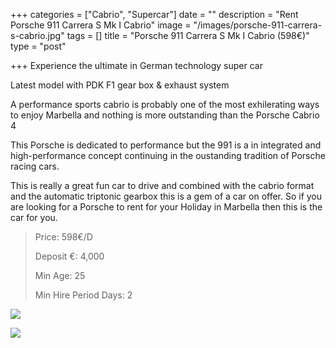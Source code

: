 +++
categories = ["Cabrio", "Supercar"]
date = ""
description = "Rent Porsche 911 Carrera S Mk I Cabrio"
image = "/images/porsche-911-carrera-s-cabrio.jpg"
tags = []
title = "Porsche 911 Carrera S Mk I Cabrio (598€)"
type = "post"

+++
Experience the ultimate in German technology super car

Latest model with PDK F1 gear box & exhaust system

A performance sports cabrio is probably one of the most exhilerating ways to enjoy Marbella and nothing is more outstanding than the Porsche Cabrio 4

This Porsche is dedicated to performance but the 991 is a in integrated and high-performance concept continuing in the oustanding tradition of Porsche racing cars.

This is really a great fun car to drive and combined with the cabrio format and the automatic triptonic gearbox this is a gem of a car on offer. So if you are looking for a Porsche to rent for your Holiday in Marbella then this is the car for you.

> Price: 598€/D
>
> Deposit €: 4,000
>
> Min Age: 25
>
> Min Hire Period Days: 2

![](/images/porsche-carrera-s-cabrio-13.jpg)

[![](/images/boton.png)](https://supercarmarbella.com/contact/ "Book")